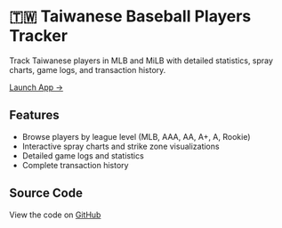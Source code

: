 
🇹🇼 Taiwanese Baseball Players Tracker
=======================================

Track Taiwanese players in MLB and MiLB with detailed statistics, spray charts, game logs, and transaction history.

[Launch App →](https://YOUR_USERNAME.shinyapps.io/Taiwan_MLB_players/)

Features
--------

*   Browse players by league level (MLB, AAA, AA, A+, A, Rookie)
*   Interactive spray charts and strike zone visualizations
*   Detailed game logs and statistics
*   Complete transaction history

Source Code
-----------

View the code on [GitHub](https://github.com/YOUR_USERNAME/Taiwan_MLB_players)

